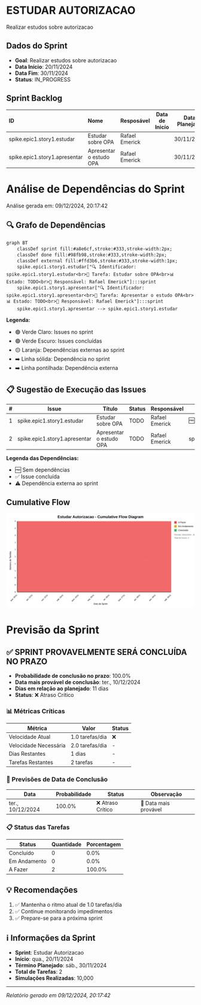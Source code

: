 
# ESTUDAR AUTORIZACAO
Realizar estudos sobre autorizacao

## Dados do Sprint
* **Goal**:  Realizar estudos sobre autorizacao
* **Data Início**: 20/11/2024
* **Data Fim**: 30/11/2024
* **Status**: IN_PROGRESS
## Sprint Backlog

|ID |Nome |Resposável |Data de Inicío | Data Planejada | Status|
|:----    |:----|:--------  |:-------:       | :----------:  | :---: |
|spike.epic1.story1.estudar|Estudar sobre OPA|Rafael Emerick||30/11/2024|TODO|
|spike.epic1.story1.apresentar|Apresentar o estudo OPA|Rafael Emerick||30/11/2024|TODO|

# Análise de Dependências do Sprint

Análise gerada em: 09/12/2024, 20:17:42

## 🔍 Grafo de Dependências

```mermaid
graph BT
    classDef sprint fill:#a8e6cf,stroke:#333,stroke-width:2px;
    classDef done fill:#98fb98,stroke:#333,stroke-width:2px;
    classDef external fill:#ffd3b6,stroke:#333,stroke-width:1px;
    spike.epic1.story1.estudar["🔍 Identificador: spike.epic1.story1.estudar<br>📝 Tarefa: Estudar sobre OPA<br>📊 Estado: TODO<br>👤 Responsável: Rafael Emerick"]:::sprint
    spike.epic1.story1.apresentar["🔍 Identificador: spike.epic1.story1.apresentar<br>📝 Tarefa: Apresentar o estudo OPA<br>📊 Estado: TODO<br>👤 Responsável: Rafael Emerick"]:::sprint
    spike.epic1.story1.apresentar --> spike.epic1.story1.estudar
```

**Legenda:**
- 🟢 Verde Claro: Issues no sprint
- 🟢 Verde Escuro: Issues concluídas
- 🟡 Laranja: Dependências externas ao sprint
- ➡️ Linha sólida: Dependência no sprint
- ➡️ Linha pontilhada: Dependência externa

## 📋 Sugestão de Execução das Issues

| # | Issue | Título | Status | Responsável | Dependências |
|---|-------|--------|--------|-------------|---------------|
| 1 | spike.epic1.story1.estudar | Estudar sobre OPA | TODO | Rafael Emerick | 🆓 |
| 2 | spike.epic1.story1.apresentar | Apresentar o estudo OPA | TODO | Rafael Emerick | spike.epic1.story1.estudar |

**Legenda das Dependências:**
- 🆓 Sem dependências
- ✅ Issue concluída
- ⚠️ Dependência externa ao sprint



## Cumulative Flow
![ Cumulative Flow](./charts/cfd-estudo.svg)

# Previsão da Sprint

## ✅ SPRINT PROVAVELMENTE SERÁ CONCLUÍDA NO PRAZO

- **Probabilidade de conclusão no prazo**: 100.0%
- **Data mais provável de conclusão**: ter., 10/12/2024
- **Dias em relação ao planejado**: 11 dias
- **Status**: ❌ Atraso Crítico

### 📊 Métricas Críticas

| Métrica | Valor | Status |
|---------|--------|--------|
| Velocidade Atual | 1.0 tarefas/dia | ❌ |
| Velocidade Necessária | 2.0 tarefas/dia | - |
| Dias Restantes | 1 dias | - |
| Tarefas Restantes | 2 tarefas | - |

### 📅 Previsões de Data de Conclusão

| Data | Probabilidade | Status | Observação |
|------|---------------|---------|------------|
| ter., 10/12/2024 | 100.0% | ❌ Atraso Crítico | 📍 Data mais provável |

### 📋 Status das Tarefas

| Status | Quantidade | Porcentagem |
|--------|------------|-------------|
| Concluído | 0 | 0.0% |
| Em Andamento | 0 | 0.0% |
| A Fazer | 2 | 100.0% |

## 💡 Recomendações

1. ✅ Mantenha o ritmo atual de 1.0 tarefas/dia
2. ✅ Continue monitorando impedimentos
3. ✅ Prepare-se para a próxima sprint

## ℹ️ Informações da Sprint

- **Sprint**: Estudar Autorizacao
- **Início**: qua., 20/11/2024
- **Término Planejado**: sáb., 30/11/2024
- **Total de Tarefas**: 2
- **Simulações Realizadas**: 10,000

---
*Relatório gerado em 09/12/2024, 20:17:42*
